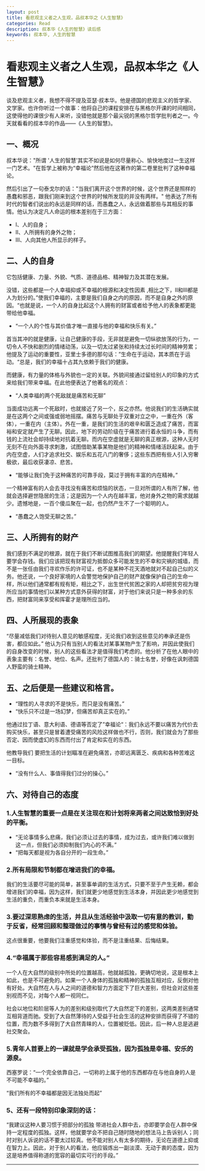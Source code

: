 ```yaml
---
layout: post
title: 看悲观主义者之人生观，品叔本华之《人生智慧》
categories: Read
description: 叔本华《人生的智慧》读后感
keywords: 叔本华, 人生的智慧
---
```


# 看悲观主义者之人生观，品叔本华之《人生智慧》

谈及悲观主义者，我想不得不提及亚瑟·叔本华。他是德国的悲观主义的哲学家、文学家。也许你听过一个故事：他将自己的课程安排在与黑格尔开课的时间相同，这使得他的课很少有人来听，没错他就是那个最尖锐的黑格尔哲学批判者之一。今天就看看的叔本华的作品——《人生的智慧》。

## 一、概况

叔本华说："所谓 '人生的智慧'其实不如说是如何尽量称心、愉快地度过一生这样一门艺术。"在哲学上被称为“幸福论”然后他在这著作的第二卷里批判了这种幸福论。

然后引出了一句泰戈尔的话："当我们离开这个世界的时候，这个世界还是照样的愚蠢和邪恶，跟我们刚来到这个世界的时候所发现的并没有两样。" 他表达了所有时代的智者们说出的永远是同样的话，而愚蠢之人，永远做着那些与其相反的事情。他认为决定凡人命运的根本差别在于三方面：

* Ⅰ、人的自身；
* Ⅱ、人所拥有的身外之物；
* Ⅲ、人向其他人所显示的样子。

## 二、人的自身

它包括健康、力量、外貌、气质、道德品格、精神智力及其潜在发展。

没错，这些都是一个人幸福抑或不幸福的根源和决定性因素 ,相比之下，Ⅱ和Ⅲ都是人为划分的。”使我们幸福的，主要是我们自身之内的原因，而不是自身之外的原因。“也就是说，一个人的自身比起这个人拥有的财富或者给予他人的表象都更能带给他幸福。

* “一个人的个性与其价值才唯一直接与他的幸福和快乐有关。”

首当其冲的就是健康，让自己健康的手段，无非就是避免一切纵欲放荡的行为，一切令人不快和剧烈的情绪动荡，以及一切太过紧张和持续太过长时间的精神劳累；他提及了运动的重要性，亚里士多德的那句话：”生命在于运动，其本质在于运动。“总是，我们的幸福十占其九依赖于我们的健康。

而健康，有力量的体格与外貌也一定的关联。外貌间接通过留给别人的印象的方式来给我们带来幸福。在此他便表达了他著名的观点：

* “人类幸福的两个死敌就是痛苦和无聊”

当面成功远离一个死敌时，也就接近了另一个，反之亦然。他说我们的生活确实就是在这两个之间或强或弱地摇摆。痛苦与无聊处于双重对立之中，一重在外（客体），一重在内（主体）。外在一重，是我们的生活的艰辛和匮乏造成了痛苦，而富裕和安定就产生了无聊。因此，地下的劳动阶级在于痛苦进行着永恒的斗争，而有钱的上流社会却持续地对抗着无聊。而内在空虚就是无聊的真正根源，这种人无时无刻不在向外面寻求刺激，试图借助某事某物是他们的精神和情绪活跃起来。由于内在空虚，人们才追求社交、娱乐和五花八门的奢侈；这些东西把有些人引入穷奢极欲，最后收获凄凉、悲苦。

* “能够让我们免于这种痛苦的可靠手段，莫过于拥有丰富的内在精神。”

一个精神富有的人会去寻找没有痛苦和烦恼的状态，一旦对所谓的人有所了解，他就会选择避世隐居的生活；这是因为一个人内在越丰富，他对身外之物的需求就越少。遗憾地是，一百个傻瓜聚在一起，也仍然产生不了一个聪明的人。

* “愚蠢之人饱受无聊之苦。”

## 三、人所拥有的财产

我们感到不满足的根源，就在于我们不断试图推高我们的期望。他提醒我们年轻人要学会存钱。我们应该把现有财富视为抵御众多可能发生的不幸和灾祸的城墙，而不是一张任由我们寻欢作乐的许可证，也不是某种不花天酒地就对不起自己似的义务。他还说，一个良好家境的人会警觉地保护自己的财产就像保护自己的生命一样，所以他们通常都有规有矩，相比之下，出生世代贫困之家的人却把贫穷视为理所应当的事情他们以某种方式意外获得的财富，对于他们来说只是一种多余的东西，把财富同来享受和挥霍才是理所应当的。

## 四、人所展现的表象

“尽量减低我们对待别人意见的敏感程度，无论我们收到这些意见的奉承还是伤害，都应如此。” 他认为只有当别人的看法对某事某物产生了影响，并因此使我们的自身改变的时候，别人的这些看法才是值得我们考虑的。他分析了在他人眼中的表象主要有：名誉、地位、名声。还批判了德国人的：骑士名誉，好像在讽刺德国人野蛮的骑士精神。

## 五、之后便是一些建议和格言。

* “理性的人寻求的不是快乐，而只是没有痛苦。”
* “快乐只不过是一场幻梦，但痛苦却真正实在的。”

他通过拉丁语、意大利语、德语等否定了”幸福论“：我们永远不要以痛苦为代价去购买快乐，甚至只是冒着遭受痛苦的风险这样做也不行，否则，我们就会为了那些否定、因而使虚幻的东西而付出了肯定和实在的东西。

他教导我们 要把生活的计划瞄准在避免痛苦，亦即远离匮乏、疾病和各种苦难这一目标。

* “没有什么人、事值得我们过分的操心。”

## 六、对待自己的态度

### 1.人生智慧的重要一点是在关注现在和计划将来两者之间达致恰到好处的平衡。

* “无论事情多么悲痛，我们必须让过去的事情，成为过去，或许我们难以做到这一点，但我们必须抑制我们内心的不满。”
* “把每天都是视为各自分开的一段生命。”

### 2.所有局限和节制都在增进我们的幸福。

我们的生活要尽可能的简单，甚至事单调的生活方式，只要不至于产生无赖，都会增进我们的幸福，因为这样，我们就更少地感觉到生活本身，并因此更少地感觉到生活的重负，而重负本来就是生活本身。

### 3.要过深思熟虑的生活，并且从生活经验中汲取一切有意的教训，勤于反省，经常回顾和整理做过的事情与曾经有过的感觉和体验。

这点很重要，他要我们注重感觉和体验，而不是注重结果、后悔结果。

### 4.“幸福属于那些容易感到满足的人。”

一个人在大自然的级别中所处的位置越高，他就越孤独，更确切地说，这是根本上如此，也是不可避免的。如果一个人身体的孤独和精神的孤独互相对应，反倒对他有好处。大自然在人与人之间的道德和智力方面定下了巨大差别，但社会对这些差别视而不见，对每个人都一视同仁。

社会以地位和阶层等人为的差别和级别取代了大自然定下的差别，这两类差别通常互相背道而驰。受到了大自然薄待的人受益于社会生活的这种安排而获得了不错的位置，而为数不多得到了大自然青睐的人，位置被贬低。因此，后一种人总是逃避社交聚会。

### 5.青年人首要上的一课就是学会承受孤独，因为孤独是幸福、安乐的源泉。

西塞罗说：“一个完全依靠自己，一切称的上属于他的东西都存在与他自身的人是不可能不幸福的。”

“我们所有的不幸福都是因无法独处而起”

### 5、还有一段特别印象深刻的话：

“我建议这种人要习惯于把部分的孤独 带进社会人群中去，亦即要学会在人群中保持一定程度的孤独。这样，他就要学会不把自己随时随地的想法马上告诉别人；同时对别人诉说的话不要太过较真。他不能对别人有太多的期待，无论在道德上抑或在智力上。因此，对于别人的看法，他应锻炼出一副淡漠、无动于衷的态度，因为这是培养值得称道的宽容的最切实可行的手段。”

-------------
